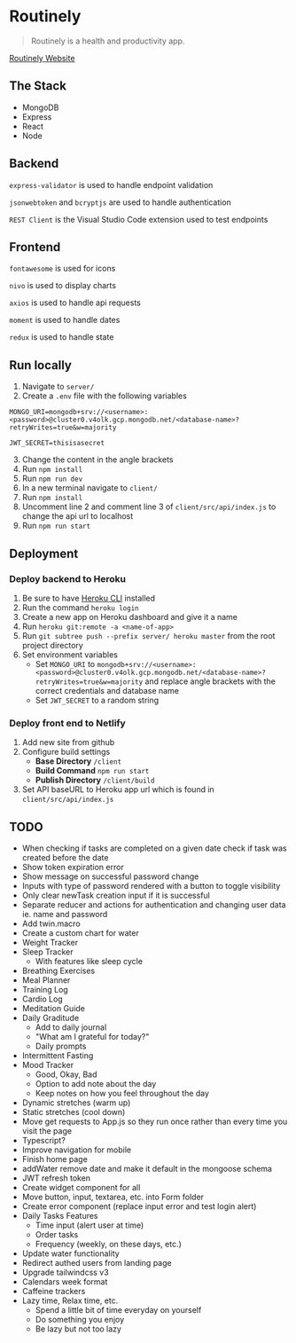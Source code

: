 # Routinely

> Routinely is a health and productivity app.

[Routinely Website](https://getroutinely.netlify.app/)

## The Stack

- MongoDB
- Express
- React
- Node

## Backend

`express-validator` is used to handle endpoint validation

`jsonwebtoken` and `bcryptjs` are used to handle authentication

`REST Client` is the Visual Studio Code extension used to test endpoints

## Frontend

`fontawesome` is used for icons

`nivo` is used to display charts

`axios` is used to handle api requests

`moment` is used to handle dates

`redux` is used to handle state

## Run locally

1. Navigate to `server/`
2. Create a `.env` file with the following variables

```
MONGO_URI=mongodb+srv://<username>:<password>@cluster0.v4olk.gcp.mongodb.net/<database-name>?retryWrites=true&w=majority

JWT_SECRET=thisisasecret
```

3. Change the content in the angle brackets
4. Run `npm install`
5. Run `npm run dev`
6. In a new terminal navigate to `client/`
7. Run `npm install`
8. Uncomment line 2 and comment line 3 of `client/src/api/index.js` to change the api url to localhost
9. Run `npm run start`

## Deployment

### Deploy backend to Heroku

1. Be sure to have [Heroku CLI](https://devcenter.heroku.com/articles/heroku-command-line) installed
2. Run the command `heroku login`
3. Create a new app on Heroku dashboard and give it a name
4. Run `heroku git:remote -a <name-of-app>`
5. Run `git subtree push --prefix server/ heroku master` from the root project directory
6. Set environment variables
   - Set `MONGO_URI` to `mongodb+srv://<username>:<password>@cluster0.v4olk.gcp.mongodb.net/<database-name>?retryWrites=true&w=majority` and replace angle brackets with the correct credentials and database name
   - Set `JWT_SECRET` to a random string

### Deploy front end to Netlify

1. Add new site from github
2. Configure build settings
   - **Base Directory** `/client`
   - **Build Command** `npm run start`
   - **Publish Directory** `/client/build`
3. Set API baseURL to Heroku app url which is found in `client/src/api/index.js`

## TODO

- When checking if tasks are completed on a given date check if task was created before the date
- Show token expiration error
- Show message on successful password change
- Inputs with type of password rendered with a button to toggle visibility
- Only clear newTask creation input if it is successful
- Separate reducer and actions for authentication and changing user data ie. name and password
- Add twin.macro
- Create a custom chart for water
- Weight Tracker
- Sleep Tracker
	- With features like sleep cycle
- Breathing Exercises
- Meal Planner
- Training Log
- Cardio Log
- Meditation Guide
- Daily Graditude
  - Add to daily journal
  - "What am I grateful for today?"
  - Daily prompts
- Intermittent Fasting
- Mood Tracker
  - Good, Okay, Bad
  - Option to add note about the day
  - Keep notes on how you feel throughout the day
- Dynamic stretches (warm up)
- Static stretches (cool down)
- Move get requests to App.js so they run once rather than every time you visit the page
- Typescript?
- Improve navigation for mobile
- Finish home page
- addWater remove date and make it default in the mongoose schema
- JWT refresh token
- Create widget component for all
- Move button, input, textarea, etc. into Form folder
- Create error component (replace input error and test login alert)
- Daily Tasks Features
  - Time input (alert user at time)
  - Order tasks
  - Frequency (weekly, on these days, etc.)
- Update water functionality
- Redirect authed users from landing page
- Upgrade tailwindcss v3
- Calendars week format
- Caffeine trackers
- Lazy time, Relax time, etc.
  - Spend a little bit of time everyday on yourself
  - Do something you enjoy
  - Be lazy but not too lazy
